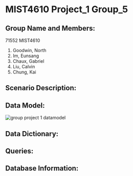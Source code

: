 # MIST4610 Project_1 Group_5
## Group Name and Members:
71552 MIST4610
1. Goodwin, North
2. Im, Eunsang
3. Chaux, Gabriel
4. Liu, Calvin
5. Chung, Kai

## Scenario Description:


## Data Model:

![group project 1 datamodel ](https://github.com/user-attachments/assets/a998ce04-0db3-48c4-bed0-961f1754205f)

## Data Dictionary:


## Queries:


## Database Information:
